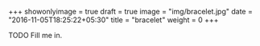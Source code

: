 +++
showonlyimage = true
draft = true
image = "img/bracelet.jpg"
date = "2016-11-05T18:25:22+05:30"
title = "bracelet"
weight = 0
+++

TODO Fill me in.


